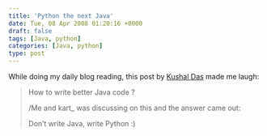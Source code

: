 ```yaml
---
title: 'Python the next Java'
date: Tue, 08 Apr 2008 01:20:16 +0000
draft: false
tags: [Java, python]
categories: [Java, python]
type: post
---
```


While doing my daily blog reading, this post by [Kushal Das](http://kushaldas.in/?p=231) made me laugh:

> How to write better Java code ?
>
> /Me and kart\_ was discussing on this and the answer came out:
>
> Don’t write Java, write Python :)